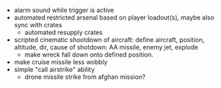 - alarm sound while trigger is active
- automated restricted arsenal based on player loadout(s), maybe also sync with crates 
    - automated resupply crates
- scripted cinematic shootdown of aircraft: define aircraft, position, altitude, dir, cause of shotdown: AA missile, enemy jet, explode
    - make wreck fall down onto defined position.
- make cruise missile less wobbly
- simple "call airstrike" ability
    - drone missile strike from afghan mission?

